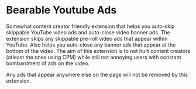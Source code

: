 # Bearable Youtube Ads

Somewhat content creator friendly extension that helps you auto-skip skippable YouTube video ads and auto-close video banner ads. The extension skips any skippable pre-roll video ads that appear within YouTube. Also helps you auto-close any banner ads that appear at the bottom of the video. The aim of this extension is to not hurt content creators (atleast the ones using CPM) while still not annoying users with constant bombardment of ads on the video.

Any ads that appear anywhere else on the page will not be removed by this extension.
